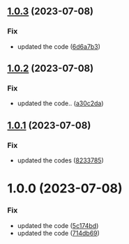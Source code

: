 ## [1.0.3](https://github.com/neeltom92/slack-pd-bot/compare/v1.0.2...v1.0.3) (2023-07-08)


### Fix

* updated the code ([6d6a7b3](https://github.com/neeltom92/slack-pd-bot/commit/6d6a7b31615ae4735aff20a5e21f5bd13db17560))

## [1.0.2](https://github.com/neeltom92/slack-pd-bot/compare/v1.0.1...v1.0.2) (2023-07-08)


### Fix

* updated the code.. ([a30c2da](https://github.com/neeltom92/slack-pd-bot/commit/a30c2dac2432f199f434df7a57a78df0f8ee5bb8))

## [1.0.1](https://github.com/neeltom92/slack-pd-bot/compare/v1.0.0...v1.0.1) (2023-07-08)


### Fix

* updated the codes ([8233785](https://github.com/neeltom92/slack-pd-bot/commit/8233785ae32ff7a5bf5fc5492784ef039547c367))

# 1.0.0 (2023-07-08)


### Fix

* updated the code ([5c174bd](https://github.com/neeltom92/slack-pd-bot/commit/5c174bdc74690737aa69cd574dbf7befd82629ec))
* updated the code ([714db69](https://github.com/neeltom92/slack-pd-bot/commit/714db694bf8e904b58c8802b3f5fb060f7b1713a))
